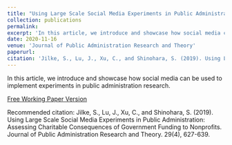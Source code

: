```yaml
---
title: "Using Large Scale Social Media Experiments in Public Administration: Assessing Charitable Consequences of Government Funding to Nonprofits."
collection: publications
permalink: 
excerpt: 'In this article, we introduce and showcase how social media can be used to implement experiments in public administration research.'
date: 2020-11-16
venue: 'Journal of Public Administration Research and Theory'
paperurl: 
citation: 'Jilke, S., Lu, J., Xu, C., and Shinohara, S. (2019). Using Large Scale Social Media Experiments in Public Administration: Assessing Charitable Consequences of Government Funding to Nonprofits. Journal of Public Administration Research and Theory. 29(4), 627-639.'
---
```

In this article, we introduce and showcase how social media can be used to implement experiments in public administration research. 

[Free Working Paper Version](http://academicpages.github.io/files/paper1.pdf)

Recommended citation: Jilke, S., Lu, J., Xu, C., and Shinohara, S. (2019). Using Large Scale Social Media Experiments in Public Administration: Assessing Charitable Consequences of Government Funding to Nonprofits. Journal of Public Administration Research and Theory. 29(4), 627-639.
